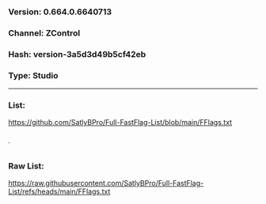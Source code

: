 ### Version: 0.664.0.6640713
### Channel: ZControl
### Hash: version-3a5d3d49b5cf42eb
### Type: Studio

---

### List:
https://github.com/SatlyBPro/Full-FastFlag-List/blob/main/FFlags.txt

###### .

### Raw List:
https://raw.githubusercontent.com/SatlyBPro/Full-FastFlag-List/refs/heads/main/FFlags.txt
